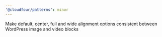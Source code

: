 ```yaml
---
'@cloudfour/patterns': minor
---
```


Make default, center, full and wide alignment options consistent between WordPress image and video blocks
